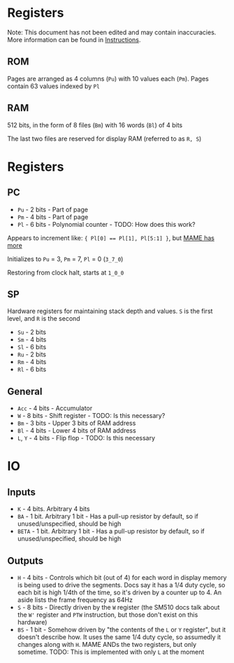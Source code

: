 # Registers

Note: This document has not been edited and may contain inaccuracies. More information can be found in [Instructions](instructions.md).

## ROM

Pages are arranged as 4 columns (`Pu`) with 10 values each (`Pm`). Pages contain 63 values indexed by `Pl`

## RAM

512 bits, in the form of 8 files (`Bm`) with 16 words (`Bl`) of 4 bits

The last two files are reserved for display RAM (referred to as `R, S`)

# Registers

## PC

* `Pu` - 2 bits - Part of page
* `Pm` - 4 bits - Part of page
* `Pl` - 6 bits - Polynomial counter - TODO: How does this work?

Appears to increment like: `{ Pl[0] == Pl[1], Pl[5:1] }`, but [MAME has more](https://github.com/mamedev/mame/blob/master/src/devices/cpu/sm510/sm510base.cpp#L260)

Initializes to `Pu` = 3, `Pm` = 7, `Pl` = 0 (`3_7_0`)

Restoring from clock halt, starts at `1_0_0`

## SP

Hardware registers for maintaining stack depth and values. `S` is the first level, and `R` is the second

* `Su` - 2 bits
* `Sm` - 4 bits
* `Sl` - 6 bits
* `Ru` - 2 bits
* `Rm` - 4 bits
* `Rl` - 6 bits

## General

* `Acc` - 4 bits - Accumulator
* `W` - 8 bits - Shift register - TODO: Is this necessary?
* `Bm` - 3 bits - Upper 3 bits of RAM address
* `Bl` - 4 bits - Lower 4 bits of RAM address
* `L`, `Y` - 4 bits - Flip flop - TODO: Is this necessary

# IO

## Inputs

* `K` - 4 bits. Arbitrary 4 bits
* `BA` - 1 bit. Arbitrary 1 bit - Has a pull-up resistor by default, so if unused/unspecified, should be high
* `BETA` - 1 bit. Arbitrary 1 bit - Has a pull-up resistor by default, so if unused/unspecified, should be high

## Outputs

* `H` - 4 bits - Controls which bit (out of 4) for each word in display memory is being used to drive the segments. Docs say it has a 1/4 duty cycle, so each bit is high 1/4th of the time, so it's driven by a counter up to 4. An aside lists the frame frequency as 64Hz
* `S` - 8 bits - Directly driven by the `W` register (the SM510 docs talk about the `W'` register and `PTW` instruction, but those don't exist on this hardware)
* `BS` - 1 bit - Somehow driven by "the contents of the `L` or `Y` register", but it doesn't describe how. It uses the same 1/4 duty cycle, so assumedly it changes along with `H`. MAME ANDs the two registers, but only sometime. TODO: This is implemented with only `L` at the moment